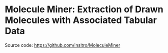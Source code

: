 # Molecule Miner: Extraction of Drawn Molecules with Associated Tabular Data

Source code: https://github.com/insitro/MoleculeMiner

